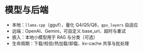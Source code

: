 # 模型与后端

- 本地：`llama.cpp`（gguf），量化 Q4/Q5/Q8，`gpu_layers` 自适应
- 远端：OpenAI、Gemini，可自定义 base_url、超时与重试
- 嵌入：本地小模型用于 RAG 与分类（可选）
- 生命周期：下载/校验/热加载/卸载、kv-cache 共享与批处理





